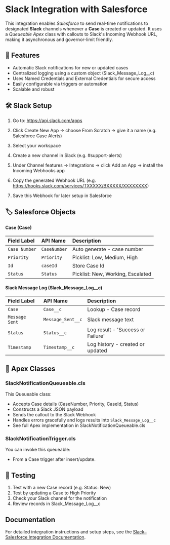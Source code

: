 
# Slack Integration with Salesforce

This integration enables *Salesforce* to send real-time notifications to designated **Slack** channels whenever a **Case** is created or updated. It uses a *Queueable Apex* class with callouts to Slack's Incoming Webhook URL, making it asynchronous and governor-limit friendly.


## :pushpin: Features
- Automatic Slack notifications for new or updated cases
- Centralized logging using a custom object (Slack_Message_Log__c)
- Uses Named Credentials and External Credentials for secure access
- Easily configurable via triggers or automation
- Scalable and robust


## 	:hammer_and_wrench: Slack Setup

1. Go to: https://api.slack.com/apps

2. Click Create New App → choose From Scratch → give it a name (e.g. Salesforce Case Alerts)

3. Select your workspace

4. Create a new channel in Slack (e.g. #support-alerts)

5. Under Channel features → Integrations → click Add an App → install the Incoming Webhooks app

6. Copy the generated Webhook URL (e.g. https://hooks.slack.com/services/TXXXXX/BXXXXX/XXXXXXXX)

7. Save this Webhook for later setup in Salesforce
    
## :label: Salesforce Objects

#### Case (Case)


| Field Label | API Name   | Description                |
| :-------- | :-------- | :------------------------- |
| `Case Number` | `CaseNumber` | Auto generate - case number |
| `Priority` | `Priority` | Picklist: Low, Medium, High |
| `Id` | `caseId` |  Store Case Id
| `Status` | `Status` | Picklist: New, Working, Escalated |

#### Slack Message Log (Slack_Message_Log__c)


| Field Label | API Name   | Description                |
| :-------- | :-------- | :------------------------- |
| `Case` | `Case__c` | Lookup - Case record|
| `Message Sent` | `Message_Sent__c` |  Slack message text |
| `Status` | `Status__c` | Log result - 'Success or Failure'|
| `Timestamp` | `Timestamp__c` | Log history - created or updated  |



## 	:page_facing_up: Apex Classes
### SlackNotificationQueueable.cls

This Queueable class:

- Accepts Case details (CaseNumber, Priority, CaseId, Status)
- Constructs a Slack JSON payload
- Sends the callout to the Slack Webhook
- Handles errors gracefully and logs results into `Slack_Message_Log__c`
- See full Apex implementation in SlackNotificationQueueable.cls

### SlackNotificationTrigger.cls
You can invoke this queueable:
- From a Case trigger after insert/update.
## :test_tube: Testing 

1.  Test with a new Case record (e.g. Status: New)
2. Test by updating a Case to High Priority
3. Check your Slack channel for the notification
4. Review records in  Slack_Message_Log__c

## Documentation

For detailed integration instructions and setup steps, see the [Slack–Salesforce Integration Documentation](https://github.com/gowjmk17/SlackIntegration/blob/main/Slack-Salesforce_Integration_Documentation.docx).


